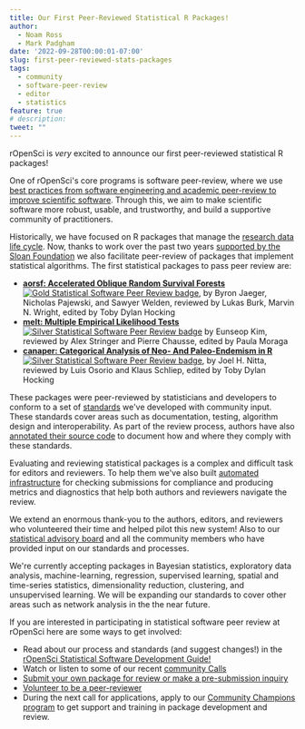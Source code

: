 ```yaml
---
title: Our First Peer-Reviewed Statistical R Packages! 
author: 
  - Noam Ross
  - Mark Padgham
date: '2022-09-28T00:00:01-07:00'
slug: first-peer-reviewed-stats-packages
tags:
  - community
  - software-peer-review
  - editor
  - statistics
feature: true  
# description: 
tweet: "" 
---
```


rOpenSci is *very* excited to announce our first peer-reviewed statistical R
packages!

One of rOpenSci's core programs is software peer-review, where we use [best
practices from software engineering and academic peer-review to improve
scientific software](https://www.youtube.com/watch?v=o_WEhg6sSSQ). Through this, we aim to make scientific software more
robust, usable, and trustworthy, and build a supportive community of practitioners.

Historically, we have focused on R packages that manage
the [research data life
cycle](https://devguide.ropensci.org/policies.html#aims-and-scope). Now, thanks
to work over the past two years [supported by the Sloan
Foundation](/blog/2019/07/15/expanding-software-review/) we
also facilitate peer-review of packages that implement statistical algorithms. The first
statistical packages to pass peer review are:

<!-- Note, I excluded package authors here that were listed as data providers, thesis advisors, etc. Should I include them? Probably... -->

-   [**aorsf: Accelerated Oblique Random Survival
    Forests**](https://github.com/ropensci/aorsf) [![Gold Statistical Software Peer Review
    badge](https://badges.ropensci.org/532_status.svg)](https://github.com/ropensci/software-review/issues/532/),
    by Byron Jaeger, Nicholas Pajewski, and Sawyer Welden, reviewed by Lukas
    Burk, Marvin N. Wright, edited by Toby Dylan Hocking
-   [**melt: Multiple Empirical Likelihood
    Tests**](https://github.com/ropensci/melt) [![Silver Statistical Software Peer Review
   badge](https://badges.ropensci.org/550_status.svg)](https://github.com/ropensci/software-review/issues/550)
    by Eunseop Kim, reviewed by Alex Stringer and Pierre Chausse, edited by
    Paula Moraga
-   [**canaper: Categorical Analysis of Neo- And Paleo-Endemism in
    R**](https://github.com/ropensci/canaper) [![Silver Statistical Software Peer Review 
    badge](https://badges.ropensci.org/475_status.svg)](https://github.com/ropensci/software-review/issues/475),
    by Joel H. Nitta, reviewed by Luis Osorio and Klaus Schliep, edited by Toby
    Dylan Hocking

These packages were peer-reviewed by statisticians and developers to conform to a
set of [standards](https://stats-devguide.ropensci.org/standards.html) we've developed
with community input. These standards cover areas such as documentation, testing, algorithm
design and interoperability.  As part of the review process, authors have also
[annotated their source code](https://ropensci-review-tools.github.io/srr/) to
document how and where they comply with these standards.  

Evaluating and reviewing statistical packages is a complex and difficult task
for editors and reviewers. To help them we've also built
[automated infrastructure](/commcalls/dec2021-automation/) for checking submissions for compliance and producing metrics
and diagnostics that help both authors and reviewers navigate the review. 

We extend an enormous thank-you to the authors, editors, and reviewers who volunteered
their time and helped pilot this new system! Also to our [statistical advisory
board](https://stats-devguide.ropensci.org/) and all the community members who
have provided input on our standards and processes.

We're currently accepting packages in Bayesian statistics, exploratory data analysis, machine-learning, regression, supervised learning, spatial and time-series statistics, dimensionality reduction, clustering, and unsupervised learning. We will be expanding our standards to cover other areas such as network analysis in the the near future. 

If you are interested in participating in statistical software peer review at rOpenSci here are some ways to get involved:

 - Read about our process and standards (and suggest changes!) in the [rOpenSci Statistical Software Development Guide!](https://stats-devguide.ropensci.org/)
 - Watch or listen to some of our recent [community Calls](/commcalls/)
 - [Submit your own package for review or make a pre-submission inquiry](https://github.com/ropensci/software-review/issues/new/choose)
 - [Volunteer to be a peer-reviewer](https://airtable.com/shrnfDI2S9uuyxtDw)
 - During the next call for applications, apply to our [Community Champions program](https://ropensci.org/champions/) to get support and training in package development and review.


